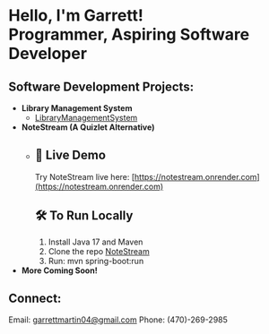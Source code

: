 <h1>Hello, I'm Garrett! <br/><a>Programmer</a>, <a>Aspiring Software Developer</a></h1>

<h2> Software Development Projects:</h2>

- <b>Library Management System</b>
  - [LibraryManagementSystem](https://github.com/garrettmartin04/LibraryManagementSystem)
- <b>NoteStream  (A Quizlet Alternative) </b>
  - ## 🚀 Live Demo
      Try NoteStream live here: [https://notestream.onrender.com](https://notestream.onrender.com)
      ## 🛠️ To Run Locally
      1. Install Java 17 and Maven
      2. Clone the repo [NoteStream](https://github.com/garrettmartin04/team6Project)
      3. Run:
       mvn spring-boot:run
- <b>More Coming Soon!</b>

<h2> Connect:</h2>

<a>Email: garrettmartin04@gmail.com</a>
<a>Phone: (470)-269-2985</a>
